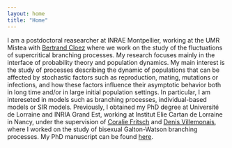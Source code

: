```yaml
---
layout: home
title: "Home"
---
```

I am a postdoctoral reasearcher at INRAE Montpellier, working at the UMR Mistea with <a href='https://sites.google.com/view/bertrandcloez'>Bertrand Cloez</a> where we work on the study of the fluctuations of supercritical branching processes. My research focuses mainly in the interface of probability theory and population dynamics. My main interest is the study of processes describing the dynamic of populations that can be affected by stochastic factors such as reproduction, mating, mutations or infections, and how these factors influence their asymptotic behavior both in long time and/or in large initial population settings. In particular, I am intereseted in models such as branching processes, individual-based models or SIR models. Previously, I obtained my PhD degree at Université de Lorraine and INRIA Grand Est, working at Institut Elie Cartan de Lorraine in Nancy, under the supervision of <a href='http://coralie-fritsch.perso.math.cnrs.fr'>Coralie Fritsch</a> and <a href='http://www.normalesup.org/~villemonais/'>Denis Villemonais</a>, where I worked on the study of bisexual Galton-Watson branching processes. My PhD manuscript can be found <a href='https://theses.fr/2023LORR0285'>here</a>.
